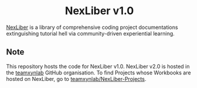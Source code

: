<h1 align="center">
  NexLiber v1.0
</h1>

[NexLiber](https://nexliber.com) is a library of comprehensive coding project documentations extinguishing tutorial hell via community-driven experiential learning.

## Note
This repository hosts the code for NexLiber v1.0. NexLiber v2.0 is hosted in the [teamxynlab](https://github.com/teamxynlab) GitHub organisation. To find Projects whose Workbooks are hosted on NexLiber, go to [teamxynlab/NexLiber-Projects](https://github.com/teamxynlab/NexLiber-Projects).
